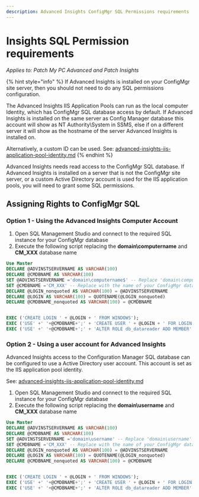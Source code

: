 ```yaml
---
description: Advanced Insights ConfigMgr SQL Permissions requirements
---
```


# Insights SQL Permission requirements

_Applies to: Patch My PC Advanced and Patch Insights_

{% hint style="info" %}
If Advanced Insights is installed on your ConfigMgr site server, then you should not need to do any SQL permissions configuration.&#x20;

The Advanced Insights IIS Application Pools can run as the local computer Identity, which has ConfigMgr SQL database access by default. If Advanced Insights is installed on the same server as Config Manager database this account will show as NT Authority\System in SSMS, else if on a different server it will show as the hostname of the server Advanced Insights is installed on.

Alternatively, a custom ID can be used. See: [advanced-insights-iis-application-pool-identity.md](advanced-insights-iis-application-pool-identity.md "mention")
{% endhint %}

Advanced Insights needs read access to the ConfigMgr SQL database. If Advanced Insights is installed on a server that is not the ConfigMgr site server, or a custom Active Directory account is used for the IIS application pools, you will need to grant some SQL permissions.

## Assigning Rights to ConfigMgr SQL

### Option 1 - Using the Advanced Insights Computer Account

1. Open SQL Management Studio and connect to the required SQL instance for your ConfigMgr database
2. Execute the following script replacing the **domain\computername** and **CM\_XXX** database name

```sql
Use Master
DECLARE @ADVINSTSERVERNAME AS VARCHAR(100)
DECLARE @CMDBNAME AS VARCHAR(100)
SET @ADVINSTSERVERNAME ='domain\computername$' -- Replace 'domain\computername$' - Example 'contoso\sccmsqlsvr$'
SET @CMDBNAME ='CM_XXX' -- Replace with the name of your ConfigMgr database name
DECLARE @LOGIN_nonquoted AS VARCHAR(100) = @ADVINSTSERVERNAME
DECLARE @LOGIN AS VARCHAR(100) = QUOTENAME(@LOGIN_nonquoted)
DECLARE @CMDBNAME_nonquoted AS VARCHAR(100) = @CMDBNAME


EXEC ('CREATE LOGIN ' + @LOGIN + ' FROM WINDOWS');
EXEC ('USE' +' '+@CMDBNAME+';' + 'CREATE USER ' + @LOGIN + ' FOR LOGIN ' + @LOGIN);
EXEC ('USE' +' '+@CMDBNAME+';' + 'ALTER ROLE db_datareader ADD MEMBER' + @LOGIN)
```

### Option 2 - Using a user account for Advanced Insights

Advanced Insights access to the Configuration Manager SQL database can be configured to use a Active Directory user account. This account is set as the IIS application pool identity.&#x20;

See: [advanced-insights-iis-application-pool-identity.md](advanced-insights-iis-application-pool-identity.md "mention")

1. Open SQL Management Studio and connect to the required SQL instance for your ConfigMgr database
2. Execute the following script replacing the **domain\username** and **CM\_XXX** database name

```sql
Use Master
DECLARE @ADVINSTSERVERNAME AS VARCHAR(100)
DECLARE @CMDBNAME AS VARCHAR(100)
SET @ADVINSTSERVERNAME ='domain\username' -- Replace 'domain\username' - Example 'contoso\john'
SET @CMDBNAME ='CM_XXX' -- Replace with the name of your ConfigMgr database name
DECLARE @LOGIN_nonquoted AS VARCHAR(100) = @ADVINSTSERVERNAME
DECLARE @LOGIN AS VARCHAR(100) = QUOTENAME(@LOGIN_nonquoted)
DECLARE @CMDBNAME_nonquoted AS VARCHAR(100) = @CMDBNAME


EXEC ('CREATE LOGIN ' + @LOGIN + ' FROM WINDOWS');
EXEC ('USE' +' '+@CMDBNAME+';' + 'CREATE USER ' + @LOGIN + ' FOR LOGIN ' + @LOGIN);
EXEC ('USE' +' '+@CMDBNAME+';' + 'ALTER ROLE db_datareader ADD MEMBER' + @LOGIN)
```